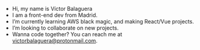 - Hi, my name is Víctor Balaguera 
- I am a front-end dev from Madrid.
- I’m currently learning AWS black magic, and making React/Vue projects. 
- I’m looking to collaborate on new projects. 
- Wanna code together? You can reach me at [victorbalaguera@protonmail.com](mailto:victorbalaguera@protonmail.com).

<!---
VBalaguera/VBalaguera is a ✨ special ✨ repository because its `README.md` (this file) appears on your GitHub profile.
You can click the Preview link to take a look at your changes.
--->
